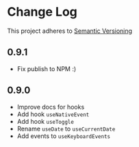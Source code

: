 # Change Log

This project adheres to [Semantic Versioning](http://semver.org/)

## 0.9.1

- Fix publish to NPM :)

## 0.9.0

- Improve docs for hooks
- Add hook `useNativeEvent`
- Add hook `useToggle`
- Rename `useDate` to `useCurrentDate`
- Add events to `useKeyboardEvents`
